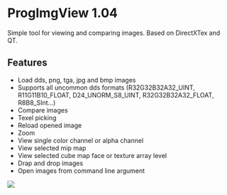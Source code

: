 ProgImgView 1.04
=======

Simple tool for viewing and comparing images. Based on DirectXTex and QT.

## Features
* Load dds, png, tga, jpg and bmp images
* Supports all uncommon dds formats (R32G32B32A32_UINT, R11G11B10_FLOAT, D24_UNORM_S8_UINT, R32G32B32A32_FLOAT, R8B8_SInt...)
* Compare images
* Texel picking
* Reload opened image
* Zoom
* View single color channel or alpha channel
* View selected mip map
* View selected cube map face or texture array level 
* Drap and drop images
* Open images from command line argument

![](https://raw.github.com/knarkowicz/ProgImgView/master/readme/compare.jpg)
